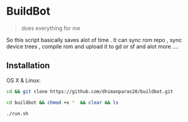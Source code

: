 # BuildBot
> does everything for me

So this script basically saves alot of time . It can sync rom repo , sync device trees , compile rom and upload it to gd or sf and alot more ....

## Installation

OS X & Linux:


```sh
cd && git clone https://github.com/dhimanparas20/buildbot.git 
```

```sh
cd buildbot && chmod +x *  && clear && ls
```

```sh
./run.sh
```

